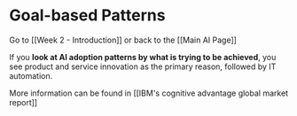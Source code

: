 # Goal-based Patterns

Go to [[Week 2 - Introduction]] or back to the [[Main AI Page]]

If you **look at AI adoption patterns by what is trying to be achieved**, you see product and service innovation as the primary reason, followed by IT automation.

More information can be found in [[IBM's cognitive advantage global market report]]